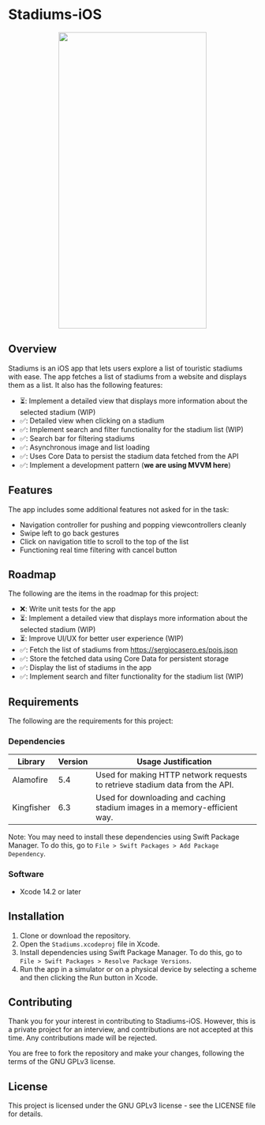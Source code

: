 # Stadiums-iOS

<p align="center">
  <img width="300" height="600" src="https://user-images.githubusercontent.com/17148950/224124080-dacc1338-001f-4464-9a40-24e427d4a304.png">
</p>

## Overview

Stadiums is an iOS app that lets users explore a list of touristic stadiums with ease. The app fetches a list of stadiums from a website and displays them as a list. It also has the following features:

- ⏳: Implement a detailed view that displays more information about the selected stadium (WIP)
- ✅: Detailed view when clicking on a stadium
- ✅: Implement search and filter functionality for the stadium list (WIP)
- ✅: Search bar for filtering stadiums
- ✅: Asynchronous image and list loading
- ✅: Uses Core Data to persist the stadium data fetched from the API
- ✅: Implement a development pattern (**we are using MVVM here**)

## Features

The app includes some additional features not asked for in the task:

* Navigation controller for pushing and popping viewcontrollers cleanly
* Swipe left to go back gestures
* Click on navigation title to scroll to the top of the list
* Functioning real time filtering with cancel button

## Roadmap

The following are the items in the roadmap for this project:

- ❌: Write unit tests for the app
- ⏳: Implement a detailed view that displays more information about the selected stadium (WIP)
- ⏳: Improve UI/UX for better user experience (WIP)
- ✅: Fetch the list of stadiums from https://sergiocasero.es/pois.json
- ✅: Store the fetched data using Core Data for persistent storage
- ✅: Display the list of stadiums in the app
- ✅: Implement search and filter functionality for the stadium list (WIP)


## Requirements

The following are the requirements for this project:

### Dependencies

| Library    | Version | Usage Justification                                       |
|------------|---------|-----------------------------------------------------------|
| Alamofire  | 5.4     | Used for making HTTP network requests to retrieve stadium data from the API. |
| Kingfisher | 6.3     | Used for downloading and caching stadium images in a memory-efficient way. |

Note: You may need to install these dependencies using Swift Package Manager. To do this, go to `File > Swift Packages > Add Package Dependency`.

### Software

* Xcode 14.2 or later

## Installation

1. Clone or download the repository.
2. Open the `Stadiums.xcodeproj` file in Xcode.
3. Install dependencies using Swift Package Manager. To do this, go to `File > Swift Packages > Resolve Package Versions`.
4. Run the app in a simulator or on a physical device by selecting a scheme and then clicking the Run button in Xcode.

## Contributing

Thank you for your interest in contributing to Stadiums-iOS. However, this is a private project for an interview, and contributions are not accepted at this time. Any contributions made will be rejected.

You are free to fork the repository and make your changes, following the terms of the GNU GPLv3 license.

## License

This project is licensed under the GNU GPLv3 license - see the LICENSE file for details.
